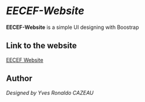 
# *EECEF-Website*

**EECEF-Website** is a simple UI designing with Boostrap

## Link to the website
<a href="https://eecef.netlify.app/" target="_blank">EECEF Website</a> 

## Author
*Designed by Yves Ronaldo CAZEAU*
